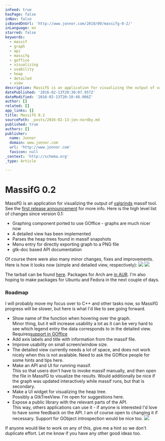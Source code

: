 ```yaml
---
inFeed: true
hasPage: false
inNav: false
isBasedOnUrl: 'http://www.jonnor.com/2010/09/massifg-0-2/'
inLanguage: en
starred: false
keywords:
  - massif
  - graph
  - api
  - massifg
  - goffice
  - visualizing
  - usability
  - heap
  - detailed
  - view
description: MassifG is an application for visualizing the output of valgrinds massif tool. See the first release announcement for more info.
datePublished: '2016-02-13T20:30:07.957Z'
dateModified: '2016-02-13T20:10:48.906Z'
author: []
related: []
app_links: []
title: MassifG 0.2
sourcePath: _posts/2016-02-13-jon-nordby.md
published: true
authors: []
publisher:
  name: Jonnor
  domain: www.jonnor.com
  url: 'http://www.jonnor.com'
  favicon: null
_context: 'http://schema.org'
_type: Article

---
```

# MassifG 0.2

MassifG is an application for visualizing the output of [valgrinds][0] massif tool. See the [first release announcement][1] for more info. Here is the high level list of changes since version 0.1:

* Graphing component ported to use GOffice - graphs are much nicer now
* A detailed view has been implemented
* Parses the heap trees found in massif snapshots
* Menu entry for directly exporting graph to a PNG file
* gtk-doc based API documentation

Of course there were also many minor changes, fixes and improvements. Here is how it looks now (simple and detailed view, respectively):
[![](http://www.jonnor.com/wp/files/massifg-0.2-simple-300x248.png)][2]
[![](http://www.jonnor.com/wp/files/massifg-0.2-detailed-300x247.png)][3]

The tarball can be found [here][4]. Packages for Arch are [i][5][n A][5][UR][5]. I'm also hoping to make packages for Ubuntu and Fedora in the next couple of days.

### Roadmap

I will probably move my focus over to C++ and other tasks now, so MassifG progress will be slower, but here is what I'd like to see going forward.

* Show name of the function when hovering over the graph.  
Minor thing, but it will increase usability a lot as it can be very hard to see which legend entry the data corresponds to in the detailed view. Requires[support in GOffice][6]
* Add axis labels and title with information from the massif file.
* Improve usability on small screen/window size.
* The detailed view currently needs a lot of space, and does not work nicely when this is not available. Need to ask the GOffice people for some hints and tips here.
* Make an API and UI for running massif.  
This so that users don't have to invoke massif manually, and then open the file in MassifG to visualize the results. Would additionally be nice if the graph was updated interactively while massif runs, but that is secondary.
* Make a UI widget for visualizing the heap tree.  
Possibly a GtkTreeView. I'm open for suggestions here.
* Expose a public library with the relevant parts of the API.  
This way, others applications can use it - if anyone is interested I'd love to have some feedback on the API. I am of course open to changing it if necessary. Support for GObject introspection would be nice too.
[![](http://www.jonnor.com/wp/wp-content/plugins/flattr/img/flattr-badge-large.png)][7]

If anyone would like to work on any of this, give me a hint so we don't duplicate effort. Let me know if you have any other good ideas too.

[0]: http://valgrind.org/
[1]: http://www.jonnor.com/2010/08/introducing-massifg-0-1/
[2]: http://www.jonnor.com/wp/files/massifg-0.2-simple.png
[3]: http://www.jonnor.com/wp/files/massifg-0.2-detailed.png
[4]: http://www.jonnor.com/files/massifg-0.2.tar.gz
[5]: http://aur.archlinux.org/packages.php?O=0&K=massifg&do_Search=Go
[6]: https://bugzilla.gnome.org/show_bug.cgi?id=627277
[7]: http://www.jonnor.com/wp/?flattrss_redirect&id=241&md5=2e6103bbf424fc51ae08cd3adca37033